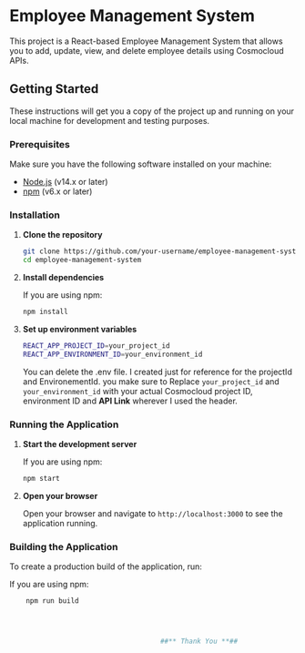# Employee Management System

This project is a React-based Employee Management System that allows you to add, update, view, and delete employee details using Cosmocloud APIs.

## Getting Started

These instructions will get you a copy of the project up and running on your local machine for development and testing purposes.

### Prerequisites

Make sure you have the following software installed on your machine:

- [Node.js](https://nodejs.org/en/) (v14.x or later)
- [npm](https://www.npmjs.com/) (v6.x or later)

### Installation

1. **Clone the repository**

    ```sh
    git clone https://github.com/your-username/employee-management-system.git
    cd employee-management-system
    ```

2. **Install dependencies**

    If you are using npm:

    ```sh
    npm install

2. **Set up environment variables**

    ```sh
    REACT_APP_PROJECT_ID=your_project_id
    REACT_APP_ENVIRONMENT_ID=your_environment_id
    ```

    You can delete the .env file. I created just for reference for the projectId and EnvironementId. you make sure to Replace `your_project_id` and `your_environment_id` with your actual Cosmocloud project ID, environment ID and **API Link** wherever I used the header.


### Running the Application

1. **Start the development server**

    If you are using npm:

    ```sh
    npm start
    ```


2. **Open your browser**

    Open your browser and navigate to `http://localhost:3000` to see the application running.

### Building the Application

To create a production build of the application, run:

If you are using npm:

```sh
    npm run build




                                     ##** Thank You **##

